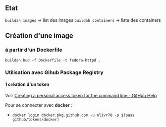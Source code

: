 
## Etat

`buildah images` -> list des images
`buildah containers` -> liste des containers

## Création d'une image

### à partir d'un Dockerfile

`buildah bud -f Dockerfile -t fedora-httpd .`

### Utilisation avec Gihub Package Registry

#### 1 création d'un token
Voir [Creating a personal access token for the command line - GitHub Help](https://help.github.com/en/articles/creating-a-personal-access-token-for-the-command-line)

Pour se connecter avec **docker** : 
- `docker login docker.pkg.github.com -u olivr70 -p $(pass github/tokens/docker)`

